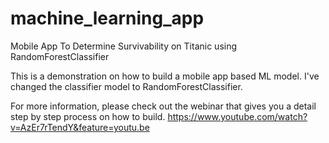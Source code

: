 # machine_learning_app
Mobile App To Determine Survivability on Titanic using RandomForestClassifier

This is a demonstration on how to build a mobile app based ML model. I've changed the classifier model to RandomForestClassifier.

For more information, please check out the webinar that gives you a detail step by step process on how to build. 
https://www.youtube.com/watch?v=AzEr7rTendY&feature=youtu.be
